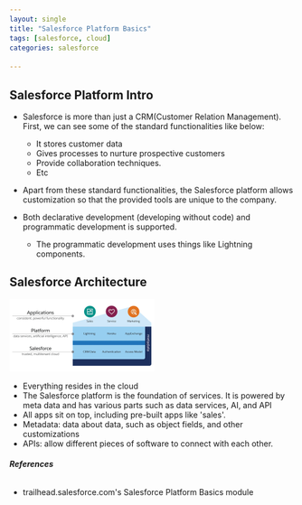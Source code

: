 ```yaml
---
layout: single
title: "Salesforce Platform Basics"
tags: [salesforce, cloud]
categories: salesforce

---
```


## Salesforce Platform Intro

- Salesforce is more than just a CRM(Customer Relation Management). First, we can see some of the standard functionalities like below:
  - It stores customer data
  - Gives processes to nurture prospective customers
  - Provide collaboration techniques.
  - Etc
- Apart from these standard functionalities, the Salesforce platform allows customization so that the provided tools are unique to the company.

- Both declarative development (developing without code) and programmatic development is supported. 
  - The programmatic development uses things like Lightning components. 

## Salesforce Architecture

<img src="/assets/images/a1b2bb1adfd5c5951a958fb019d4fbd2_platform-basics-arch.webp" alt="a1b2bb1adfd5c5951a958fb019d4fbd2_platform-basics-arch" style="zoom: 25%;" />

- Everything resides in the cloud
- The Salesforce platform is the foundation of services. It is powered by meta data and has various parts such as data services, AI, and API
- All apps sit on top, including pre-built apps like 'sales'.
- Metadata: data about data, such as object fields, and other customizations
- APIs: allow different pieces of software to connect with each other. 

###### **References**

- trailhead.salesforce.com's Salesforce Platform Basics module